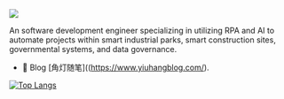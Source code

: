 <img src="./Github about.png">

An software development engineer specializing in utilizing RPA and AI to automate projects within smart industrial parks, smart construction sites, governmental systems, and data governance.

- 📖 Blog [角灯随笔]((https://www.yiuhangblog.com/).

  

[![Top Langs](https://github-readme-stats.vercel.app/api/top-langs/?username=CosmicTrace)](https://github.com/anuraghazra/github-readme-stats)
